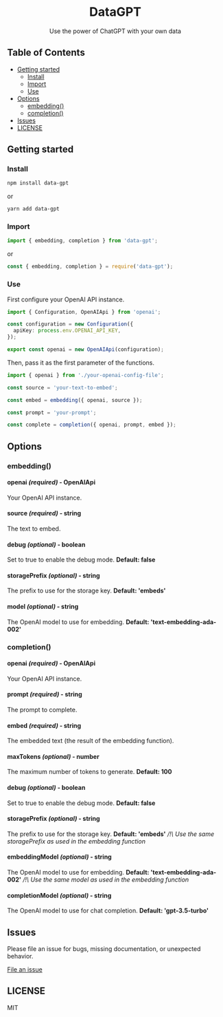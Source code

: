 <div align="center">
<h1>DataGPT</h1>

<p>Use the power of ChatGPT with your own data</p>
</div>

## Table of Contents

- [Getting started](#getting-started)
  - [Install](#install)
  - [Import](#import)
  - [Use](#use)
- [Options](#options)
  - [embedding()](#embedding)
  - [completion()](#completion)
- [Issues](#issues)
- [LICENSE](#license)

## Getting started

### Install

```bash
npm install data-gpt
```

or

```bash
yarn add data-gpt
```

### Import

```typescript
import { embedding, completion } from 'data-gpt';
```

or

```typescript
const { embedding, completion } = require('data-gpt');
```

### Use

First configure your OpenAI API instance.

```typescript
import { Configuration, OpenAIApi } from 'openai';

const configuration = new Configuration({
  apiKey: process.env.OPENAI_API_KEY,
});

export const openai = new OpenAIApi(configuration);
```

Then, pass it as the first parameter of the functions.

```typescript
import { openai } from './your-openai-config-file';

const source = 'your-text-to-embed';

const embed = embedding({ openai, source });

const prompt = 'your-prompt';

const complete = completion({ openai, prompt, embed });
```

## Options

### embedding()

#### openai _(required)_ - OpenAIApi

Your OpenAI API instance.

#### source _(required)_ - string

The text to embed.

#### debug _(optional)_ - boolean

Set to true to enable the debug mode.
**Default: false**

#### storagePrefix _(optional)_ - string

The prefix to use for the storage key.
**Default: 'embeds'**

#### model _(optional)_ - string

The OpenAI model to use for embedding.
**Default: 'text-embedding-ada-002'**

### completion()

#### openai _(required)_ - OpenAIApi

Your OpenAI API instance.

#### prompt _(required)_ - string

The prompt to complete.

#### embed _(required)_ - string

The embedded text (the result of the embedding function).

#### maxTokens _(optional)_ - number

The maximum number of tokens to generate.
**Default: 100**

#### debug _(optional)_ - boolean

Set to true to enable the debug mode.
**Default: false**

#### storagePrefix _(optional)_ - string

The prefix to use for the storage key.
**Default: 'embeds'**
_/!\ Use the same storagePrefix as used in the embedding function_

#### embeddingModel _(optional)_ - string

The OpenAI model to use for embedding.
**Default: 'text-embedding-ada-002'**
_/!\ Use the same model as used in the embedding function_

#### completionModel _(optional)_ - string

The OpenAI model to use for chat completion.
**Default: 'gpt-3.5-turbo'**

## Issues

Please file an issue for bugs, missing documentation, or unexpected behavior.

[File an issue](https://github.com/Skyleen77/data-gpt/issues)

## LICENSE

MIT
